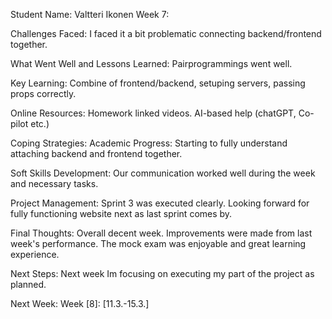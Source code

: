 Student Name: Valtteri Ikonen
Week 7:

Challenges Faced:
I faced it a bit problematic connecting backend/frontend together.

What Went Well and Lessons Learned:
Pairprogrammings went well.

Key Learning:
Combine of frontend/backend, setuping servers, passing props correctly.

Online Resources:
Homework linked videos. AI-based help (chatGPT, Co-pilot etc.)

Coping Strategies:
Academic Progress:
Starting to fully understand attaching backend and frontend together.

Soft Skills Development:
Our communication worked well during the week and necessary tasks.

Project Management:
Sprint 3 was executed clearly. Looking forward for fully functioning website next as last sprint comes by.

Final Thoughts:
Overall decent week. Improvements were made from last week's performance. The mock exam was enjoyable and great learning experience.

Next Steps:
Next week Im focusing on executing my part of the project as planned.

Next Week:
Week [8]: [11.3.-15.3.]